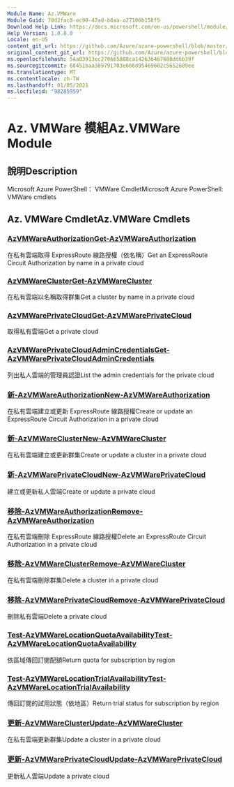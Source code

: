 ```yaml
---
Module Name: Az.VMWare
Module Guid: 78d2fac8-ec90-47ad-b8aa-a27106b158f5
Download Help Link: https://docs.microsoft.com/en-us/powershell/module/az.vmware
Help Version: 1.0.0.0
Locale: en-US
content_git_url: https://github.com/Azure/azure-powershell/blob/master/src/VMWare/help/Az.VMWare.md
original_content_git_url: https://github.com/Azure/azure-powershell/blob/master/src/VMWare/help/Az.VMWare.md
ms.openlocfilehash: 54a03913ec270665808ca142636467680dd6b39f
ms.sourcegitcommit: 68451baa389791703e666d95469602c5652609ee
ms.translationtype: MT
ms.contentlocale: zh-TW
ms.lasthandoff: 01/05/2021
ms.locfileid: "98285959"
---
```

# <span data-ttu-id="a8345-101">Az. VMWare 模組</span><span class="sxs-lookup"><span data-stu-id="a8345-101">Az.VMWare Module</span></span>
## <span data-ttu-id="a8345-102">說明</span><span class="sxs-lookup"><span data-stu-id="a8345-102">Description</span></span>
<span data-ttu-id="a8345-103">Microsoft Azure PowerShell： VMWare Cmdlet</span><span class="sxs-lookup"><span data-stu-id="a8345-103">Microsoft Azure PowerShell: VMWare cmdlets</span></span>

## <span data-ttu-id="a8345-104">Az. VMWare Cmdlet</span><span class="sxs-lookup"><span data-stu-id="a8345-104">Az.VMWare Cmdlets</span></span>
### [<span data-ttu-id="a8345-105">AzVMWareAuthorization</span><span class="sxs-lookup"><span data-stu-id="a8345-105">Get-AzVMWareAuthorization</span></span>](Get-AzVMWareAuthorization.md)
<span data-ttu-id="a8345-106">在私有雲端取得 ExpressRoute 線路授權（依名稱）</span><span class="sxs-lookup"><span data-stu-id="a8345-106">Get an ExpressRoute Circuit Authorization by name in a private cloud</span></span>

### [<span data-ttu-id="a8345-107">AzVMWareCluster</span><span class="sxs-lookup"><span data-stu-id="a8345-107">Get-AzVMWareCluster</span></span>](Get-AzVMWareCluster.md)
<span data-ttu-id="a8345-108">在私有雲端以名稱取得群集</span><span class="sxs-lookup"><span data-stu-id="a8345-108">Get a cluster by name in a private cloud</span></span>

### [<span data-ttu-id="a8345-109">AzVMWarePrivateCloud</span><span class="sxs-lookup"><span data-stu-id="a8345-109">Get-AzVMWarePrivateCloud</span></span>](Get-AzVMWarePrivateCloud.md)
<span data-ttu-id="a8345-110">取得私有雲端</span><span class="sxs-lookup"><span data-stu-id="a8345-110">Get a private cloud</span></span>

### [<span data-ttu-id="a8345-111">AzVMWarePrivateCloudAdminCredentials</span><span class="sxs-lookup"><span data-stu-id="a8345-111">Get-AzVMWarePrivateCloudAdminCredentials</span></span>](Get-AzVMWarePrivateCloudAdminCredentials.md)
<span data-ttu-id="a8345-112">列出私人雲端的管理員認證</span><span class="sxs-lookup"><span data-stu-id="a8345-112">List the admin credentials for the private cloud</span></span>

### [<span data-ttu-id="a8345-113">新-AzVMWareAuthorization</span><span class="sxs-lookup"><span data-stu-id="a8345-113">New-AzVMWareAuthorization</span></span>](New-AzVMWareAuthorization.md)
<span data-ttu-id="a8345-114">在私有雲端建立或更新 ExpressRoute 線路授權</span><span class="sxs-lookup"><span data-stu-id="a8345-114">Create or update an ExpressRoute Circuit Authorization in a private cloud</span></span>

### [<span data-ttu-id="a8345-115">新-AzVMWareCluster</span><span class="sxs-lookup"><span data-stu-id="a8345-115">New-AzVMWareCluster</span></span>](New-AzVMWareCluster.md)
<span data-ttu-id="a8345-116">在私有雲端建立或更新群集</span><span class="sxs-lookup"><span data-stu-id="a8345-116">Create or update a cluster in a private cloud</span></span>

### [<span data-ttu-id="a8345-117">新-AzVMWarePrivateCloud</span><span class="sxs-lookup"><span data-stu-id="a8345-117">New-AzVMWarePrivateCloud</span></span>](New-AzVMWarePrivateCloud.md)
<span data-ttu-id="a8345-118">建立或更新私人雲端</span><span class="sxs-lookup"><span data-stu-id="a8345-118">Create or update a private cloud</span></span>

### [<span data-ttu-id="a8345-119">移除-AzVMWareAuthorization</span><span class="sxs-lookup"><span data-stu-id="a8345-119">Remove-AzVMWareAuthorization</span></span>](Remove-AzVMWareAuthorization.md)
<span data-ttu-id="a8345-120">在私有雲端刪除 ExpressRoute 線路授權</span><span class="sxs-lookup"><span data-stu-id="a8345-120">Delete an ExpressRoute Circuit Authorization in a private cloud</span></span>

### [<span data-ttu-id="a8345-121">移除-AzVMWareCluster</span><span class="sxs-lookup"><span data-stu-id="a8345-121">Remove-AzVMWareCluster</span></span>](Remove-AzVMWareCluster.md)
<span data-ttu-id="a8345-122">在私有雲端刪除群集</span><span class="sxs-lookup"><span data-stu-id="a8345-122">Delete a cluster in a private cloud</span></span>

### [<span data-ttu-id="a8345-123">移除-AzVMWarePrivateCloud</span><span class="sxs-lookup"><span data-stu-id="a8345-123">Remove-AzVMWarePrivateCloud</span></span>](Remove-AzVMWarePrivateCloud.md)
<span data-ttu-id="a8345-124">刪除私有雲端</span><span class="sxs-lookup"><span data-stu-id="a8345-124">Delete a private cloud</span></span>

### [<span data-ttu-id="a8345-125">Test-AzVMWareLocationQuotaAvailability</span><span class="sxs-lookup"><span data-stu-id="a8345-125">Test-AzVMWareLocationQuotaAvailability</span></span>](Test-AzVMWareLocationQuotaAvailability.md)
<span data-ttu-id="a8345-126">依區域傳回訂閱配額</span><span class="sxs-lookup"><span data-stu-id="a8345-126">Return quota for subscription by region</span></span>

### [<span data-ttu-id="a8345-127">Test-AzVMWareLocationTrialAvailability</span><span class="sxs-lookup"><span data-stu-id="a8345-127">Test-AzVMWareLocationTrialAvailability</span></span>](Test-AzVMWareLocationTrialAvailability.md)
<span data-ttu-id="a8345-128">傳回訂閱的試用狀態（依地區）</span><span class="sxs-lookup"><span data-stu-id="a8345-128">Return trial status for subscription by region</span></span>

### [<span data-ttu-id="a8345-129">更新-AzVMWareCluster</span><span class="sxs-lookup"><span data-stu-id="a8345-129">Update-AzVMWareCluster</span></span>](Update-AzVMWareCluster.md)
<span data-ttu-id="a8345-130">在私有雲端更新群集</span><span class="sxs-lookup"><span data-stu-id="a8345-130">Update a cluster in a private cloud</span></span>

### [<span data-ttu-id="a8345-131">更新-AzVMWarePrivateCloud</span><span class="sxs-lookup"><span data-stu-id="a8345-131">Update-AzVMWarePrivateCloud</span></span>](Update-AzVMWarePrivateCloud.md)
<span data-ttu-id="a8345-132">更新私人雲端</span><span class="sxs-lookup"><span data-stu-id="a8345-132">Update a private cloud</span></span>

